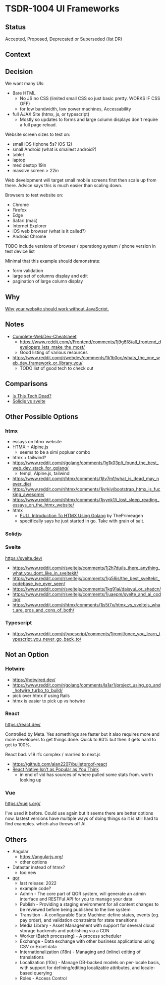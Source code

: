 # TSDR-1004 UI Frameworks

## Status

Accepted, Proposed, Deprecated or Superseded (list DR)

## Context



## Decision

We want many UIs:
- Bare HTML
  - No JS no CSS (limited small CSS so just basic pretty. WORKS IF CSS OFF)
  - for low bandwidth, low power machines, Accessability
- full AJAX Site (htmx, js, or typescript)
  - Mostly so updates to forms and large column displays don't require a full page reload.

Website screen sizes to test on:
- small iOS (Iphone 5s? iOS 12) 
- small Android (what is smallest android?)
- tablet
- laptop
- med destop 19in
- massive screen > 22in

Web development will target small mobile screens first then scale up from there.
Advice says this is much easier than scaling down.

Browsers to test website on:
  - Chrome
  - Firefox
  - Edge
  - Safari (mac)
  - Internet Explorer
  - iOS web browser (what is it called?)
  - Android Chrome

TODO include versions of browser / operationg system / phone version in test device list

Minimal that this example should demonstrate:
- form validation
- large set of columns display and edit
- pagination of large column display

## Why

[Why your website should work without JavaScript.](https://www.reddit.com/r/webdev/comments/mfnxnj/why_your_website_should_work_without_javascript/)

## Notes

- [Complete-WebDev-Cheatsheet](https://github.com/SeiynJie/Complete-WebDev-Cheatsheet)
  - https://www.reddit.com/r/Frontend/comments/1j9g6f8/all_frontend_developers_lets_make_the_most/
  - Good listing of various resources
- https://www.reddit.com/r/webdev/comments/1k1b0oc/whats_the_one_web_dev_framework_or_library_you/
  - TODO list of good tech to check out

## Comparisons

- [Is This Tech Dead?](https://www.isthistechdead.com/)
- [Solidjs vs svelte](https://www.reddit.com/r/solidjs/comments/11mt02n/solid_js_compared_to_svelte/)


## Other Possible Options

### htmx

- essays on htmx website
- HTMX + Alpine.js
  - seems to be a simi popluar combo
- htmx + tailwind?
- https://www.reddit.com/r/golang/comments/1g1k03p/i_found_the_best_web_dev_stack_for_golang/
  - templ, Alpine.js, tailwind
- https://www.reddit.com/r/htmx/comments/1jtv7m1/what_is_dead_may_never_die/
- https://www.reddit.com/r/htmx/comments/1jvrkjv/bootstrap_htmx_is_fucking_awesome/
- https://www.reddit.com/r/htmx/comments/1jvynk1/i_lost_sleep_reading_essays_on_the_htmx_website/
- htmx
  - [FULL Introduction To HTMX Using Golang](https://www.youtube.com/watch?v=x7v6SNIgJpE) by ThePrimeagen
  - specifically says he just started in go. Take with grain of salt.

### Solidjs


### Svelte

https://svelte.dev/

- https://www.reddit.com/r/sveltejs/comments/1j2h7du/is_there_anything_what_you_dont_like_in_sveltekit/
- https://www.reddit.com/r/sveltejs/comments/1jg56is/the_best_sveltekit_codebase_ive_ever_seen/
- https://www.reddit.com/r/sveltejs/comments/1kg91ai/daisyui_or_shadcn/
- https://www.reddit.com/r/sveltejs/comments/1juaepm/svelte_and_ai_coding/
- https://www.reddit.com/r/htmx/comments/1js5t7x/htmx_vs_sveltejs_what_are_pros_and_cons_of_both/

### Typescript

- https://www.reddit.com/r/typescript/comments/1jrqmjl/once_you_learn_typescript_you_never_go_back_to/


## Not an Option

### Hotwire

- https://hotwired.dev/
- https://www.reddit.com/r/golang/comments/la1ar1/project_using_go_and_hotwire_turbo_to_build/
- pick over htmx if using Rails
- htmx is easier to pick up vs hotwire

### React

https://react.dev/

Controlled by Meta. Yes somethings are faster but it also requires more and more developers
to get things done. Quick to 80% but then it gets hard to get to 100%.

React bad. v19 rfc complex / married to next.js

- https://github.com/alan2207/bulletproof-react
- [React Native Isn't as Popular as You Think](https://www.youtube.com/watch?app=desktop&v=E3Yjx0fFeaA&t=1s)
  - in end of vid has sources of where pulled some stats from. worth looking up

### Vue

https://vuejs.org/

I've used it before. Could use again but it seems there are better options now.
lastest versions have multiple ways of doing things so it is still hard to find examples.
which also throws off AI.

## Others

- Angular
  - https://angularjs.org/
  - other options
- Datastar instead of htmx?
  - too new
- [qor](https://github.com/qor/qor)
  - last release: 2022
  - example code? 
   - Admin - The core part of QOR system, will generate an admin interface and RESTFul API for you to manage your data
   - Publish - Providing a staging environment for all content changes to be reviewed before being published to the live system
   - Transition - A configurable State Machine: define states, events (eg. pay order), and validation constraints for state transitions
   - Media Library - Asset Management with support for several cloud storage backends and publishing via a CDN
   - Worker (Batch processing) - A process scheduler
   - Exchange - Data exchange with other business applications using CSV or Excel data
   - Internationalization (i18n) - Managing and (inline) editing of translations
   - Localization (l10n) - Manage DB-backed models on per-locale basis, with support for defining/editing localizable attributes, and locale-based querying
   - Roles - Access Control
